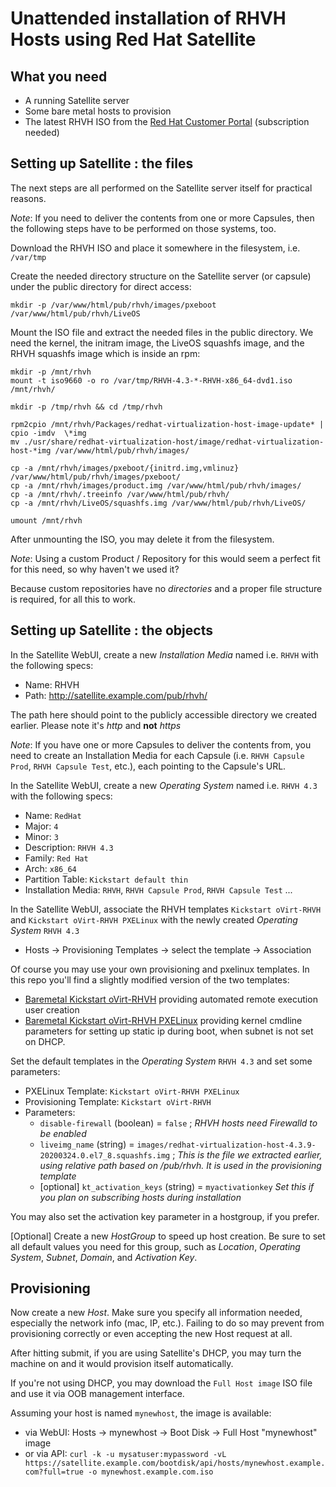 # Unattended installation of RHVH Hosts using Red Hat Satellite

## What you need

* A running Satellite server
* Some bare metal hosts to provision
* The latest RHVH ISO from the [Red Hat Customer Portal](https://access.redhat.com/downloads/content/415/ver=4.3/rhel---7/4.3/x86_64/product-software) (subscription needed)

## Setting up Satellite : the files

The next steps are all performed on the Satellite server itself for practical reasons.

_Note_: If you need to deliver the contents from one or more Capsules, then the following steps have to be performed on those systems, too.

Download the RHVH ISO and place it somewhere in the filesystem, i.e. `/var/tmp`

Create the needed directory structure on the Satellite server (or capsule) under the public directory for direct access:
```
mkdir -p /var/www/html/pub/rhvh/images/pxeboot /var/www/html/pub/rhvh/LiveOS
```

Mount the ISO file and extract the needed files in the public directory. We need the kernel, the initram image, the LiveOS squashfs image, and the RHVH squashfs image which is inside an rpm:
```
mkdir -p /mnt/rhvh
mount -t iso9660 -o ro /var/tmp/RHVH-4.3-*-RHVH-x86_64-dvd1.iso /mnt/rhvh/

mkdir -p /tmp/rhvh && cd /tmp/rhvh

rpm2cpio /mnt/rhvh/Packages/redhat-virtualization-host-image-update* | cpio -imdv  \*img
mv ./usr/share/redhat-virtualization-host/image/redhat-virtualization-host-*img /var/www/html/pub/rhvh/images/

cp -a /mnt/rhvh/images/pxeboot/{initrd.img,vmlinuz} /var/www/html/pub/rhvh/images/pxeboot/
cp -a /mnt/rhvh/images/product.img /var/www/html/pub/rhvh/images/
cp -a /mnt/rhvh/.treeinfo /var/www/html/pub/rhvh/
cp -a /mnt/rhvh/LiveOS/squashfs.img /var/www/html/pub/rhvh/LiveOS/

umount /mnt/rhvh

```

After unmounting the ISO, you may delete it from the filesystem.

_Note_: Using a custom Product / Repository for this would seem a perfect fit for this need, so why haven't we used it?

Because custom repositories have no *directories* and a proper file structure is required, for all this to work. 

## Setting up Satellite : the objects

In the Satellite WebUI, create a new *Installation Media* named i.e. `RHVH` with the following specs:
* Name: RHVH
* Path: http://satellite.example.com/pub/rhvh/

The path here should point to the publicly accessible directory we created earlier. Please note it's *http* and **not** *https*

_Note_: If you have one or more Capsules to deliver the contents from, you need to create an Installation Media for each Capsule (i.e. `RHVH Capsule Prod`, `RHVH Capsule Test`, etc.), each pointing to the Capsule's URL.

In the Satellite WebUI, create a new *Operating System* named i.e. `RHVH 4.3` with the following specs:
 * Name: `RedHat`
 * Major: `4`
 * Minor: `3`
 * Description: `RHVH 4.3`
 * Family: `Red Hat`
 * Arch: `x86_64`
 * Partition Table: `Kickstart default thin`
 * Installation Media: `RHVH`, `RHVH Capsule Prod`, `RHVH Capsule Test` ...

In the Satellite WebUI, associate the RHVH templates `Kickstart oVirt-RHVH` and `Kickstart oVirt-RHVH PXELinux` with the newly created *Operating System* `RHVH 4.3`
* Hosts -> Provisioning Templates -> select the template -> Association

Of course you may use your own provisioning and pxelinux templates. In this repo you'll find a slightly modified version of the two templates:
* [Baremetal Kickstart oVirt-RHVH](baremetal_kickstart_ovirtrhvh.erb) providing automated remote execution user creation
* [Baremetal Kickstart oVirt-RHVH PXELinux](baremetal_kickstart_ovirtrhvh_pxelinux.erb) providing kernel cmdline parameters for setting up static ip during boot, when subnet is not set on DHCP.

Set the default templates in the *Operating System* `RHVH 4.3` and set some parameters:
 * PXELinux Template: `Kickstart oVirt-RHVH PXELinux`
 * Provisioning Template: `Kickstart oVirt-RHVH`
 * Parameters: 
   * `disable-firewall` (boolean) = `false` ; *RHVH hosts need Firewalld to be enabled*
   * `liveimg_name` (string) = `images/redhat-virtualization-host-4.3.9-20200324.0.el7_8.squashfs.img` ; *This is the file we extracted earlier, using relative path based on /pub/rhvh. It is used in the provisioning template*
   * [optional] `kt_activation_keys` (string) = `myactivationkey` *Set this if you plan on subscribing hosts during installation*

You may also set the activation key parameter in a hostgroup, if you prefer.

[Optional] Create a new *HostGroup* to speed up host creation. 
Be sure to set all default values you need for this group, such as *Location*, *Operating System*, *Subnet*, *Domain*, and *Activation Key*.

## Provisioning

Now create a new *Host*. Make sure you specify all information needed, especially the network info (mac, IP, etc.). Failing to do so may prevent from provisioning correctly or even accepting the new Host request at all.

After hitting submit, if you are using Satellite's DHCP, you may turn the machine on and it would provision itself automatically.

If you're not using DHCP, you may download the `Full Host image` ISO file and use it via OOB management interface. 

Assuming your host is named `mynewhost`, the image is available:
* via WebUI: Hosts -> mynewhost -> Boot Disk -> Full Host "mynewhost" image
* or via API: `curl -k -u mysatuser:mypassword -vL https://satellite.example.com/bootdisk/api/hosts/mynewhost.example.com?full=true -o mynewhost.example.com.iso`

